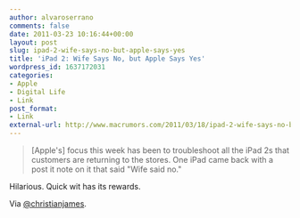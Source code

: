 ```yaml
---
author: alvaroserrano
comments: false
date: 2011-03-23 10:16:44+00:00
layout: post
slug: ipad-2-wife-says-no-but-apple-says-yes
title: 'iPad 2: Wife Says No, but Apple Says Yes'
wordpress_id: 1637172031
categories:
- Apple
- Digital Life
- Link
post_format:
- Link
external-url: http://www.macrumors.com/2011/03/18/ipad-2-wife-says-no-but-apple-says-yes/
---
```


<blockquote>[Apple's] focus this week has been to troubleshoot all the iPad 2s that customers are returning to the stores. One iPad came back with a post it note on it that said "Wife said no."</blockquote>


Hilarious. Quick wit has its rewards.

Via [@christianjames](https://twitter.com/#!/christianjames).
